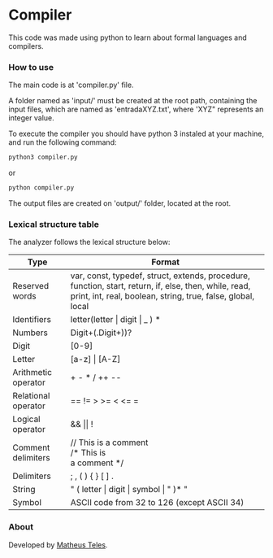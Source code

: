 # Compiler
This code was made using python to learn about formal languages and compilers.

### How to use
The main code is at 'compiler.py' file.

A folder named as 'input/' must be created at the root path, containing the input files, which are named as 'entradaXYZ.txt', where 'XYZ" represents an integer value.

To execute the compiler you should have python 3 instaled at your machine, and run the following command:

```bash
python3 compiler.py
```

or

```bash
python compiler.py
```

The output files are created on 'output/' folder, located at the root.

### Lexical structure table
The analyzer follows the  lexical structure below:

Type | Format
--- | --- |
Reserved words | var, const, typedef, struct, extends, procedure, function, start, return, if, else, then, while, read, print, int, real, boolean, string, true, false, global, local |
Identifiers | letter(letter \| digit \| _ ) *
Numbers | Digit+(.Digit+))?
Digit | [0-9]
Letter | [a-z] \| [A-Z]
Arithmetic operator | + - * / ++ --
Relational operator | == != > >= < <= =
Logical operator | && \|\| !
Comment delimiters | // This is a comment<br />/* This is<br />a comment */
Delimiters | ; , ( ) { } [ ] .
String | " ( letter \| digit \| symbol \| \" )* "
Symbol | ASCII code from 32 to 126 (except ASCII 34)

### About
Developed by [Matheus Teles](https://github.com/matheustdo).